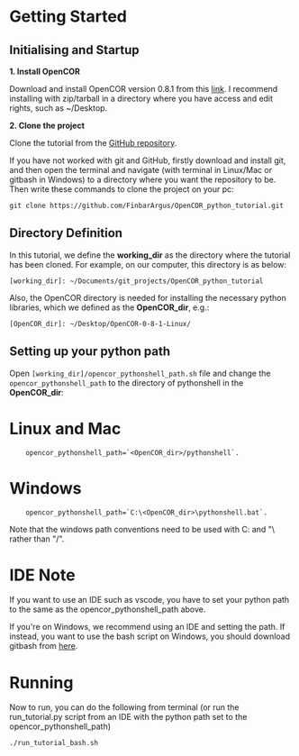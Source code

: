 # Getting Started

## Initialising and Startup

**1. Install OpenCOR**

Download and install OpenCOR version 0.8.1 from this [link](https://opencor.ws/downloads/index.html). I recommend installing with zip/tarball in a directory where you have access and edit rights, such as ~/Desktop.

**2. Clone the project**

Clone the tutorial from the [GitHub repository](https://github.com/FinbarArgus/OpenCOR_python_tutorial).

If you have not worked with git and GitHub, firstly download and 
install git, and then open the terminal and navigate (with terminal 
in Linux/Mac or gitbash in Windows) to a directory where you want the 
repository to be. Then write these commands to clone the project on your pc:

    git clone https://github.com/FinbarArgus/OpenCOR_python_tutorial.git


## Directory Definition

In this tutorial, we define the **working_dir** as the directory where the tutorial has been cloned. For example, on our computer, this directory is as below:

`[working_dir]: ~/Documents/git_projects/OpenCOR_python_tutorial`

Also, the OpenCOR directory is needed for installing the necessary python libraries, which we defined as the **OpenCOR_dir**, e.g.:

`[OpenCOR_dir]: ~/Desktop/OpenCOR-0-8-1-Linux/`

## Setting up your python path

Open `[working_dir]/opencor_pythonshell_path.sh` file and change the `opencor_pythonshell_path` to the directory of pythonshell in the **OpenCOR_dir**: 

# Linux and Mac

        opencor_pythonshell_path=`<OpenCOR_dir>/pythonshell`.

# Windows

        opencor_pythonshell_path=`C:\<OpenCOR_dir>\pythonshell.bat`.
        
Note that the windows path conventions need to be used with C: and "\ rather than "/".

# IDE Note 

  If you want to use an IDE such as vscode, you have to set your python path to the same as the opencor_pythonshell_path above.

  If you're on Windows, we recommend using an IDE and setting the path. 
  If instead, you want to use the bash script on Windows, you should download gitbash from [here](https://git-scm.com/downloads). 

# Running

Now to run, you can do the following from terminal (or run the run_tutorial.py script from an IDE with the python path set to the opencor_pythonshell_path)

    ./run_tutorial_bash.sh



